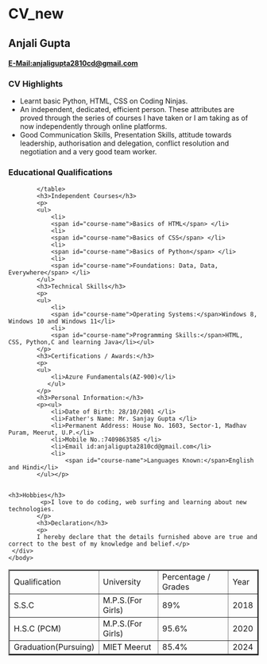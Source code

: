 # CV_new
<html>
 <head>
 
<title>Anjali Gupta</title> 
</head>
<body>
<div id="header">
<p id="name"><h2>Anjali Gupta</h2></p>
<h4><a href="mailto:anjaligupta2810cd@gmail.com"><p id="email">E-Mail:anjaligupta2810cd@gmail.com</p></a></h4>
     </div>
     <div class="left">
     </div>
     <div class="right">
            <h3>CV Highlights</h3>
            <p>
            <ul>
                <li>Learnt basic Python, HTML, CSS on Coding Ninjas.</li>
                <li>An independent, dedicated, efficient person. These attributes are proved through the series of courses I have taken or I am taking as of now independently through online platforms.</li>
                <li>Good Communication Skills, Presentation Skills, attitude towards leadership, authorisation and delegation, conflict resolution and negotiation and a very good team worker.</li></ul>
            </p>
            <h3>Educational Qualifications</h3>
            <table border=2 width="100%">
                <tr id="heading">
                    <td>Qualification</td>
                    <td>University</td>
                    <td>Percentage / Grades</td>
                    <td>Year</td>
                </tr>
                <tr>
                    <td>S.S.C</td>
                    <td>M.P.S.(For Girls)</td>
                    <td>89%</td>
                    <td>2018</td>
                </tr>
                <tr>
                    <td>H.S.C (PCM)</td>
                    <td>M.P.S.(For Girls)</td>
                    <td>95.6%</td>
                    <td>2020</td>
                </tr>
                <tr>
                    <td>Graduation(Pursuing)</td>
                    <td>MIET Meerut</td>
                    <td>85.4%</td>
                    <td>2024</td>
                </tr>
                
            </table>
            <h3>Independent Courses</h3>
            <p>
            <ul>
                <li>
                <span id="course-name">Basics of HTML</span> </li>
                <li>
                <span id="course-name">Basics of CSS</span> </li>
                <li>
                <span id="course-name">Basics of Python</span> </li>
                <li>
                <span id="course-name">Foundations: Data, Data, Everywhere</span> </li>
            </ul>
            <h3>Technical Skills</h3>
            <p>
            <ul>
                <li>
                <span id="course-name">Operating Systems:</span>Windows 8, Windows 10 and Windows 11</li>
                <li>
                <span id="course-name">Programming Skills:</span>HTML, CSS, Python,C and learning Java</li></ul>
            </p>
            <h3>Certifications / Awards:</h3>
            <p>
            <ul>
                <li>Azure Fundamentals(AZ-900)</li>
               </ul>
            </p>
            <h3>Personal Information:</h3>
            <p><ul>
                <li>Date of Birth: 28/10/2001 </li>    
                <li>Father's Name: Mr. Sanjay Gupta </li>     
                <li>Permanent Address: House No. 1603, Sector-1, Madhav Puram, Meerut, U.P.</li>
                <li>Mobile No.:7409863585 </li>
                <li>Email id:anjaligupta2810cd@gmail.com</li>
                <li>
                    <span id="course-name">Languages Known:</span>English and Hindi</li>
            </ul></p>
                
                
    <h3>Hobbies</h3>
             <p>I love to do coding, web surfing and learning about new technologies.
            </p>
            <h3>Declaration</h3>
            <p>
            I hereby declare that the details furnished above are true and correct to the best of my knowledge and belief.</p>
     </div>
    </body>
</html>

